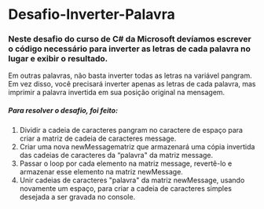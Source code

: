 # Desafio-Inverter-Palavra

### Neste desafio do curso de C# da Microsoft devíamos escrever o código necessário para inverter as letras de cada palavra no lugar e exibir o resultado.

Em outras palavras, não basta inverter todas as letras na variável pangram. Em vez disso, você precisará inverter apenas as letras de cada palavra, mas imprimir a palavra invertida em sua posição original na mensagem.

##### Para resolver o desafio, foi feito:

1. Dividir a cadeia de caracteres pangram no caractere de espaço para criar a matriz de cadeia de caracteres message.
1. Criar uma nova newMessagematriz que armazenará uma cópia invertida das cadeias de caracteres da “palavra" da matriz message.
1. Passar o loop por cada elemento na matriz message, revertê-lo e armazenar esse elemento na matriz newMessage.
1. Unir cadeias de caracteres "palavra" da matriz newMessage, usando novamente um espaço, para criar a cadeia de caracteres simples desejada a ser gravada no console.
